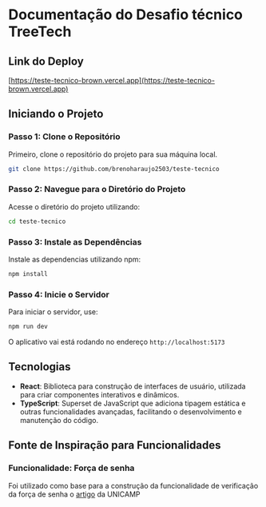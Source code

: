 # Documentação do Desafio técnico TreeTech

## Link do Deploy

[https://teste-tecnico-brown.vercel.app](https://teste-tecnico-brown.vercel.app)

## Iniciando o Projeto

### Passo 1: Clone o Repositório

Primeiro, clone o repositório do projeto para sua máquina local.

```bash
git clone https://github.com/brenoharaujo2503/teste-tecnico
```

### Passo 2: Navegue para o Diretório do Projeto

Acesse o diretório do projeto utilizando:

```bash
cd teste-tecnico
```

### Passo 3: Instale as Dependências

Instale as dependencias utilizando npm:

```bash
npm install
```

### Passo 4: Inicie o Servidor

Para iniciar o servidor, use:

```bash
npm run dev
```

O aplicativo vai está rodando no endereço `http://localhost:5173`

## Tecnologias

- **React**: Biblioteca para construção de interfaces de usuário, utilizada para criar componentes interativos e dinâmicos.
- **TypeScript**: Superset de JavaScript que adiciona tipagem estática e outras funcionalidades avançadas, facilitando o desenvolvimento e manutenção do código.

## Fonte de Inspiração para Funcionalidades

### Funcionalidade: **Força de senha**

Foi utilizado como base para a construção da funcionalidade de verificação da força de senha o [artigo](https://www.ic.unicamp.br/~mc102/mc102-1s2019/labs/roteiro-lab09.html) da UNICAMP
